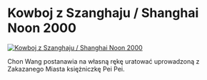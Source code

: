 Kowboj z Szanghaju / Shanghai Noon 2000 
=============
[![Kowboj z Szanghaju / Shanghai Noon 2000 ](http://vidos.pl/images/player.gif)](http://vidos.pl/kowboj-z-szanghaju-shanghai-noon-2000)

 Chon Wang postanawia na własną rękę uratować uprowadzoną z Zakazanego Miasta księżniczkę Pei Pei.
